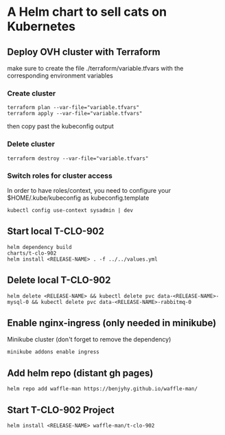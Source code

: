 # A Helm chart to sell cats on Kubernetes

## Deploy OVH cluster with Terraform
make sure to create the file ./terraform/variable.tfvars with the corresponding environment variables

### Create cluster
    terraform plan --var-file="variable.tfvars"
    terraform apply --var-file="variable.tfvars"

then copy past the kubeconfig output 

### Delete cluster
    terraform destroy --var-file="variable.tfvars" 

### Switch roles for cluster access
In order to have roles/context, you need to configure your $HOME/.kube/kubeconfig as kubeconfig.template

    kubectl config use-context sysadmin | dev 


## Start local T-CLO-902
    helm dependency build
    charts/t-clo-902
    helm install <RELEASE-NAME> . -f ../../values.yml

## Delete local T-CLO-902

    helm delete <RELEASE-NAME> && kubectl delete pvc data-<RELEASE-NAME>-mysql-0 && kubectl delete pvc data-<RELEASE-NAME>-rabbitmq-0 


## Enable nginx-ingress (only needed in minikube)

Minikube cluster (don't forget to remove the dependency)
    
    minikube addons enable ingress


## Add helm repo (distant gh pages)
    helm repo add waffle-man https://benjyhy.github.io/waffle-man/


## Start T-CLO-902 Project

    helm install <RELEASE-NAME> waffle-man/t-clo-902


